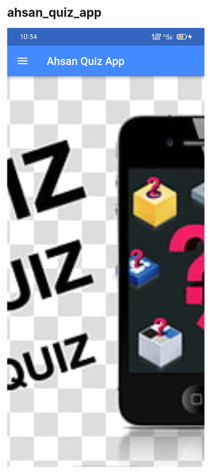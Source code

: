 # ahsan_quiz_app
<img src ="https://github.com/AhsanSeed/AhsanSaeed-003-/blob/main/ahsan_quiz_app/ss/s1.jpg">
